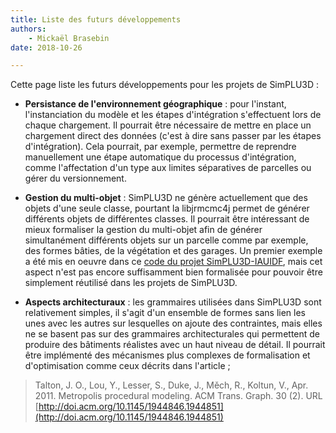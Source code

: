 ```yaml
---
title: Liste des futurs développements
authors:
    - Mickaël Brasebin
date: 2018-10-26

---
```


Cette page liste les futurs développements pour les projets de SimPLU3D :

- **Persistance de l'environnement géographique** : pour l'instant, l'instanciation du modèle et les étapes d'intégration s'effectuent lors de chaque chargement. Il pourrait être nécessaire de mettre en place un chargement direct des données (c'est à dire sans passer par les étapes d'intégration). Cela pourrait, par exemple, permettre de reprendre manuellement une étape automatique du processus d'intégration, comme l'affectation d'un type aux limites séparatives de parcelles ou gérer du versionnement.

- **Gestion du multi-objet** : SimPLU3D ne génère actuellement que des objets d'une seule classe, pourtant la libjrmcmc4j permet de générer différents objets de différentes classes. Il pourrait être intéressant de mieux formaliser la gestion du multi-objet afin de générer simultanément différents objets sur un parcelle comme par exemple, des formes bâties, de la végétation et des garages. Un premier exemple a été mis en oeuvre dans ce [code du projet SimPLU3D-IAUIDF](https://github.com/SimPLU3D/simplu3D-iauidf/blob/master/src/main/java/fr/ign/simplu3d/iauidf/optimizer/mix/MultipleBuildingsCuboid.java), mais cet aspect n'est pas encore suffisamment bien formalisée pour pouvoir être simplement réutilisé dans les projets de SimPLU3D.

- **Aspects architecturaux** : les grammaires utilisées dans SimPLU3D sont relativement simples, il s'agit d'un ensemble de formes sans lien les unes avec les autres sur lesquelles on ajoute des contraintes, mais elles ne se basent pas sur des grammaires architecturales qui permettent de produire des bâtiments réalistes avec un haut niveau de détail. Il pourrait être implémenté des mécanismes plus complexes de formalisation et d'optimisation comme ceux décrits dans l'article ;

> Talton, J. O., Lou, Y., Lesser, S., Duke, J., Měch, R., Koltun, V., Apr. 2011. Metropolis procedural modeling. ACM Trans. Graph. 30 (2). URL [http://doi.acm.org/10.1145/1944846.1944851](http://doi.acm.org/10.1145/1944846.1944851)
